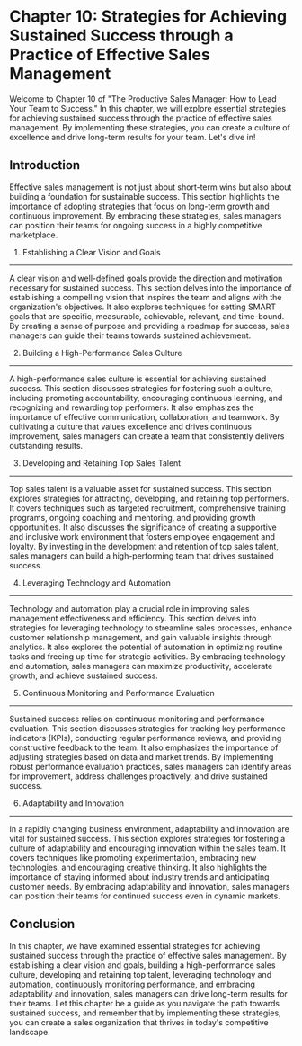 Chapter 10: Strategies for Achieving Sustained Success through a Practice of Effective Sales Management
=======================================================================================================

Welcome to Chapter 10 of "The Productive Sales Manager: How to Lead Your Team to Success." In this chapter, we will explore essential strategies for achieving sustained success through the practice of effective sales management. By implementing these strategies, you can create a culture of excellence and drive long-term results for your team. Let's dive in!

Introduction
------------

Effective sales management is not just about short-term wins but also about building a foundation for sustainable success. This section highlights the importance of adopting strategies that focus on long-term growth and continuous improvement. By embracing these strategies, sales managers can position their teams for ongoing success in a highly competitive marketplace.

1. Establishing a Clear Vision and Goals
----------------------------------------

A clear vision and well-defined goals provide the direction and motivation necessary for sustained success. This section delves into the importance of establishing a compelling vision that inspires the team and aligns with the organization's objectives. It also explores techniques for setting SMART goals that are specific, measurable, achievable, relevant, and time-bound. By creating a sense of purpose and providing a roadmap for success, sales managers can guide their teams towards sustained achievement.

2. Building a High-Performance Sales Culture
--------------------------------------------

A high-performance sales culture is essential for achieving sustained success. This section discusses strategies for fostering such a culture, including promoting accountability, encouraging continuous learning, and recognizing and rewarding top performers. It also emphasizes the importance of effective communication, collaboration, and teamwork. By cultivating a culture that values excellence and drives continuous improvement, sales managers can create a team that consistently delivers outstanding results.

3. Developing and Retaining Top Sales Talent
--------------------------------------------

Top sales talent is a valuable asset for sustained success. This section explores strategies for attracting, developing, and retaining top performers. It covers techniques such as targeted recruitment, comprehensive training programs, ongoing coaching and mentoring, and providing growth opportunities. It also discusses the significance of creating a supportive and inclusive work environment that fosters employee engagement and loyalty. By investing in the development and retention of top sales talent, sales managers can build a high-performing team that drives sustained success.

4. Leveraging Technology and Automation
---------------------------------------

Technology and automation play a crucial role in improving sales management effectiveness and efficiency. This section delves into strategies for leveraging technology to streamline sales processes, enhance customer relationship management, and gain valuable insights through analytics. It also explores the potential of automation in optimizing routine tasks and freeing up time for strategic activities. By embracing technology and automation, sales managers can maximize productivity, accelerate growth, and achieve sustained success.

5. Continuous Monitoring and Performance Evaluation
---------------------------------------------------

Sustained success relies on continuous monitoring and performance evaluation. This section discusses strategies for tracking key performance indicators (KPIs), conducting regular performance reviews, and providing constructive feedback to the team. It also emphasizes the importance of adjusting strategies based on data and market trends. By implementing robust performance evaluation practices, sales managers can identify areas for improvement, address challenges proactively, and drive sustained success.

6. Adaptability and Innovation
------------------------------

In a rapidly changing business environment, adaptability and innovation are vital for sustained success. This section explores strategies for fostering a culture of adaptability and encouraging innovation within the sales team. It covers techniques like promoting experimentation, embracing new technologies, and encouraging creative thinking. It also highlights the importance of staying informed about industry trends and anticipating customer needs. By embracing adaptability and innovation, sales managers can position their teams for continued success even in dynamic markets.

Conclusion
----------

In this chapter, we have examined essential strategies for achieving sustained success through the practice of effective sales management. By establishing a clear vision and goals, building a high-performance sales culture, developing and retaining top talent, leveraging technology and automation, continuously monitoring performance, and embracing adaptability and innovation, sales managers can drive long-term results for their teams. Let this chapter be a guide as you navigate the path towards sustained success, and remember that by implementing these strategies, you can create a sales organization that thrives in today's competitive landscape.
